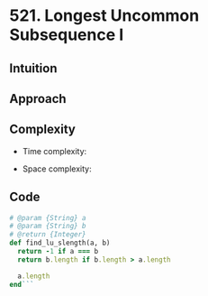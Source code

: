 # 521. Longest Uncommon Subsequence I

## Intuition

## Approach
<!-- Describe your approach to solving the problem. -->

## Complexity

- Time complexity:
<!-- Add your time complexity here, e.g. $$O(n)$$ -->

- Space complexity:
<!-- Add your space complexity here, e.g. $$O(n)$$ -->

## Code

```ruby
# @param {String} a
# @param {String} b
# @return {Integer}
def find_lu_slength(a, b)
  return -1 if a === b
  return b.length if b.length > a.length

  a.length
end```
